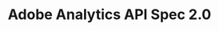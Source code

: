 ---
title: Adobe Analytics API Spec 2.0
description: Adobe Analytics API Spec 2.0
openAPISpec: https://raw.githubusercontent.com/AdobeDocs/analytics-apis/main/src/swagger_2.0.json
---